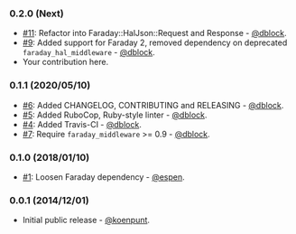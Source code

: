 ### 0.2.0 (Next)

* [#11](https://github.com/fetch/faraday_hal_middleware/pull/11): Refactor into Faraday::HalJson::Request and Response - [@dblock](https://github.com/dblock).
* [#9](https://github.com/fetch/faraday_hal_middleware/pull/9): Added support for Faraday 2, removed dependency on deprecated `faraday_hal_middleware` - [@dblock](https://github.com/dblock).
* Your contribution here.

### 0.1.1 (2020/05/10)

* [#6](https://github.com/fetch/faraday_hal_middleware/pull/6): Added CHANGELOG, CONTRIBUTING and RELEASING - [@dblock](https://github.com/dblock).
* [#5](https://github.com/fetch/faraday_hal_middleware/pull/5): Added RuboCop, Ruby-style linter - [@dblock](https://github.com/dblock).
* [#4](https://github.com/fetch/faraday_hal_middleware/pull/4): Added Travis-CI - [@dblock](https://github.com/dblock).
* [#7](https://github.com/fetch/faraday_hal_middleware/pull/7): Require `faraday_middleware` >= 0.9 - [@dblock](https://github.com/dblock).

### 0.1.0 (2018/01/10)

* [#1](https://github.com/fetch/faraday_hal_middleware/pull/1): Loosen Faraday dependency - [@espen](https://github.com/espen).

### 0.0.1 (2014/12/01)

* Initial public release - [@koenpunt](https://github.com/koenpunt).
